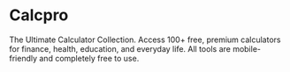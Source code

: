 # Calcpro
The Ultimate Calculator Collection. Access 100+ free, premium calculators for finance, health, education, and everyday life. All tools are mobile-friendly and completely free to use.
